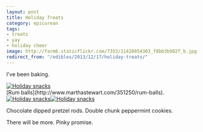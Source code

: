 ```yaml
---
layout: post
title: Holiday Treats
category: epicurean
tags:
- treats
- yay
- holiday cheer
image: http://farm8.staticflickr.com/7353/11428854303_f8bb3b982f_b.jpg
redirect_from: "/edibles/2013/12/17/holiday-treats/"
---
```


I've been baking.

<div class="photos">
<a href="http://www.flickr.com/photos/katydecorah/11428851943/" title="Holiday snacks by katydecorah, on Flickr"><img src="http://farm6.staticflickr.com/5479/11428851943_244cd7e0a4_b.jpg" class="pop-out" alt="Holiday snacks"></a>
</div>
[Rum balls](http://www.marthastewart.com/351250/rum-balls).

<div class="photos">
<a href="http://www.flickr.com/photos/katydecorah/11428694835/" title="Holiday snacks by katydecorah, on Flickr"><img src="http://farm6.staticflickr.com/5529/11428694835_2ed5d0a565_b.jpg" class="img-wide" alt="Holiday snacks"></a><a href="http://www.flickr.com/photos/katydecorah/11428711694/" title="Holiday snacks by katydecorah, on Flickr"><img src="http://farm4.staticflickr.com/3799/11428711694_492922d398_b.jpg" class="img-tall" alt="Holiday snacks"></a>
</div>

Chocolate dipped pretzel rods. Double chunk peppermint cookies.

There will be more. Pinky promise.